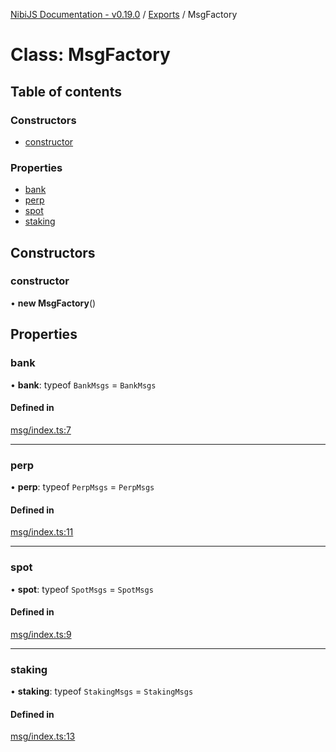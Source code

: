 [NibiJS Documentation - v0.19.0](../intro.md) / [Exports](../modules.md) / MsgFactory

# Class: MsgFactory

## Table of contents

### Constructors

- [constructor](MsgFactory.md#constructor)

### Properties

- [bank](MsgFactory.md#bank)
- [perp](MsgFactory.md#perp)
- [spot](MsgFactory.md#spot)
- [staking](MsgFactory.md#staking)

## Constructors

### constructor

• **new MsgFactory**()

## Properties

### bank

• **bank**: typeof `BankMsgs` = `BankMsgs`

#### Defined in

[msg/index.ts:7](https://github.com/NibiruChain/ts-sdk/blob/2097480/packages/nibijs/src/msg/index.ts#L7)

___

### perp

• **perp**: typeof `PerpMsgs` = `PerpMsgs`

#### Defined in

[msg/index.ts:11](https://github.com/NibiruChain/ts-sdk/blob/2097480/packages/nibijs/src/msg/index.ts#L11)

___

### spot

• **spot**: typeof `SpotMsgs` = `SpotMsgs`

#### Defined in

[msg/index.ts:9](https://github.com/NibiruChain/ts-sdk/blob/2097480/packages/nibijs/src/msg/index.ts#L9)

___

### staking

• **staking**: typeof `StakingMsgs` = `StakingMsgs`

#### Defined in

[msg/index.ts:13](https://github.com/NibiruChain/ts-sdk/blob/2097480/packages/nibijs/src/msg/index.ts#L13)
